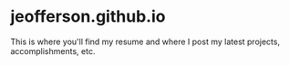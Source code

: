 # jeofferson.github.io
This is where you'll find my resume and where I post my latest projects, accomplishments, etc.
